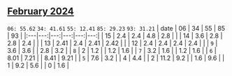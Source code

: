 ## [February 2024](2024-02.csv)

`06: 55.62` `34: 41.61` `55: 12.41` `85: 29.23` `93: 31.21` 
| date | 06 | 34 | 55 | 85 | 93 |
|:---|---:|---:|---:|---:|---:|
| 15 | 2.4 | 2.4 | 4.8 | 2.8 |  <tr></tr>|
| 14 | 3.6 | 2.8 | 2.8 | 2.4 |  <tr></tr>|
| 13 | 2.41 | 2.4 | 2.41 | 2.42 |  <tr></tr>|
| 12 | 2.4 | 2.4 | 2.4 | 2.4 |  <tr></tr>|
| `9` | 3.6 | 3.6 |  | 2.8 | 3.2 <tr></tr>|
| `8` | 2 | 1.2 |  | 1.2 | 1.6 <tr></tr>|
| `7` | 3.2 | 1.6 |  | 1.2 | 1.6 <tr></tr>|
| `6` | 8.01 | 7.21 |  | 8.41 | 9.21 <tr></tr>|
| `5` | 7.6 | 3.2 |  | 4 | 4.4 <tr></tr>|
| 2 | 11.2 | 9.2 |  | 1.6 | 9.6 <tr></tr>|
| 1 | 9.2 | 5.6 |  | 0 | 1.6 <tr></tr>|

